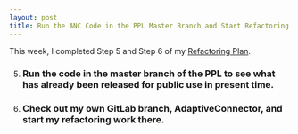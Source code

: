 ```yaml
---
layout: post
title: Run the ANC Code in the PPL Master Branch and Start Refactoring the Program in the AdaptiveConnector Branch
---
```


This week, I completed Step 5 and Step 6 of my [Refactoring Plan](cabreraleon.github.io/ANCrefactorplan).

5. ### Run the code in the master branch of the PPL to see what has already been released for public use in present time.
    

6. ### Check out my own GitLab branch, AdaptiveConnector, and start my refactoring work there.
     